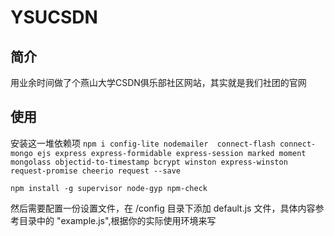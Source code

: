 # YSUCSDN

## 简介
用业余时间做了个燕山大学CSDN俱乐部社区网站，其实就是我们社团的官网


## 使用
安装这一堆依赖项
`npm i config-lite nodemailer  connect-flash connect-mongo ejs express express-formidable express-session marked moment mongolass objectid-to-timestamp bcrypt winston express-winston request-promise cheerio request --save`  

`npm install -g supervisor node-gyp npm-check​`

然后需要配置一份设置文件，在 /config 目录下添加 default.js 文件，具体内容参考目录中的 "example.js",根据你的实际使用环境来写
